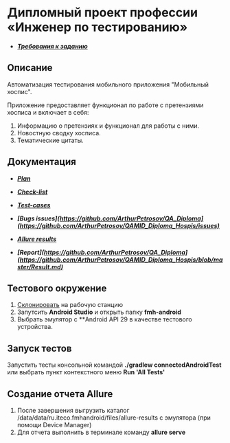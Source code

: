 # Дипломный проект профессии «Инженер по тестированию»

* ***[Требования к заданию](https://github.com/netology-code/qamid-diplom/blob/main/README.md)***

## Описание

Автоматизация тестирования мобильного приложения "Мобильный хоспис".

Приложение предоставляет функционал по работе с претензиями хосписа и включает в себя:

1. Информацию о претензиях и функционал для работы с ними.
2. Новостную сводку хосписа.
3. Тематические цитаты.

## Документация

* ***[Plan](https://github.com/ArthurPetrosov/QAMID_Diploma_Hospis/blob/master/Plan.md)***

* ***[Check-list](https://docs.google.com/spreadsheets/d/1Q6AskZiSl0VI6rcCMvH2BwlXkXiNzRND/edit?usp=sharing&ouid=113078180960771241998&rtpof=true&sd=true)***

* ***[Test-cases](https://docs.google.com/spreadsheets/d/1hHaSAK2a7GObKjU7suEjAoZKfVA7dtrV/edit#gid=1024578234)***

* ***[Bugs issues](https://github.com/ArthurPetrosov/QA_Diploma](https://github.com/ArthurPetrosov/QAMID_Diploma_Hospis/issues)***

* ***[Allure results](https://github.com/ArthurPetrosov/QAMID_Diploma_Hospis/tree/master/fmh_android_06_06_2024/allure-results)***

* ***[Report](https://github.com/ArthurPetrosov/QA_Diploma](https://github.com/ArthurPetrosov/QAMID_Diploma_Hospis/blob/master/Result.md)***

## Тестового окружение

1. [Склонировать](https://github.com/ArthurPetrosov/QA_Diploma) на рабочую станцию
2. Запутсить **Android Studio** и открыть папку **fmh-android** 
3. Выбрать эмулятор с **Android API 29 в качестве тестового устройства. 


## Запуск тестов

Запустить тесты консольной командой **./gradlew connectedAndroidTest** или выбрать пункт контекстного меню **Run 'All Tests'**


## Создание отчета Allure

1. После завершения выгрузить каталог /data/data/ru.iteco.fmhandroid/files/allure-results с эмулятора (при помощи Device Manager)
2. Для отчета выполнить в терминале команду **allure serve**
